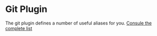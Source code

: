 # Git Plugin

The git plugin defines a number of useful aliases for you. [Consule the complete list](/ohmybash/oh-my-bash/blob/master/plugins/git/git.plugin.sh#L34)
